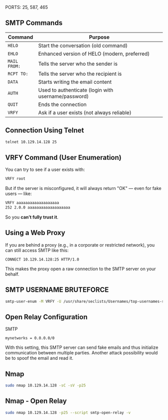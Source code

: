 PORTS: 25, 587, 465

## SMTP Commands

|Command|Purpose|
|---|---|
|`HELO`|Start the conversation (old command)|
|`EHLO`|Enhanced version of HELO (modern, preferred)|
|`MAIL FROM:`|Tells the server who the sender is|
|`RCPT TO:`|Tells the server who the recipient is|
|`DATA`|Starts writing the email content|
|`AUTH`|Used to authenticate (login with username/password)|
|`QUIT`|Ends the connection|
|`VRFY`|Ask if a user exists (not always reliable)|

## Connection Using Telnet

```sh
telnet 10.129.14.128 25

```


## **VRFY Command (User Enumeration)**

You can try to see if a user exists with:

```bash
VRFY root
```

But if the server is misconfigured, it will always return "OK" — even for fake users — like:

```bash
VRFY aaaaaaaaaaaaaaaaaaa
252 2.0.0 aaaaaaaaaaaaaaaaaaa
```

So you **can’t fully trust it**.

## **Using a Web Proxy**

If you are behind a proxy (e.g., in a corporate or restricted network), you can still access SMTP like this:

```http
CONNECT 10.129.14.128:25 HTTP/1.0
```

This makes the proxy open a raw connection to the SMTP server on your behalf.

## SMTP USERNAME BRUTEFORCE

```sh
smtp-user-enum -M VRFY -U /usr/share/seclists/Usernames/top-usernames-shortlist.txt -t 10.129.234.150
```



## Open Relay Configuration

SMTP

```shell-session
mynetworks = 0.0.0.0/0
```

With this setting, this SMTP server can send fake emails and thus initialize communication between multiple parties. Another attack possibility would be to spoof the email and read it.

## Nmap

```sh
sudo nmap 10.129.14.128 -sC -sV -p25

```

## Nmap - Open Relay

```sh
sudo nmap 10.129.14.128 -p25 --script smtp-open-relay -v

```
